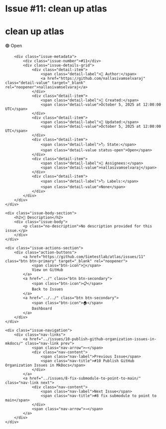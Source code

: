 # Issue #11: clean up atlas

<div class="issue-page">
    <div class="issue-header-section">
        <div class="issue-title-row">
            <h1 class="issue-title">clean up atlas</h1>
            <span class="issue-status-badge open">🟢 Open</span>
        </div>
        
        <div class="issue-metadata">
            <div class="issue-number">#11</div>
            <div class="issue-details-grid">
                <div class="detail-item">
                    <span class="detail-label">👤 Author:</span>
                    <a href="https://github.com/nallasivamselvaraj" class="detail-value" target="_blank" rel="noopener">nallasivamselvaraj</a>
                </div>
                <div class="detail-item">
                    <span class="detail-label">📅 Created:</span>
                    <span class="detail-value">October 5, 2025 at 12:00:00 UTC</span>
                </div>
                <div class="detail-item">
                    <span class="detail-label">🔄 Updated:</span>
                    <span class="detail-value">October 5, 2025 at 12:00:00 UTC</span>
                </div>
                <div class="detail-item">
                    <span class="detail-label">🏷️ State:</span>
                    <span class="detail-value status-open">Open</span>
                </div>
                <div class="detail-item">
                    <span class="detail-label">👥 Assignees:</span>
                    <span class="detail-value">nallasivamselvaraj</span>
                </div>
                <div class="detail-item">
                    <span class="detail-label">🏷️ Labels:</span>
                    <span class="detail-value">None</span>
                </div>
            </div>
        </div>
    </div>

    <div class="issue-body-section">
        <h2>📝 Description</h2>
        <div class="issue-body">
            <p class="no-description">No description provided for this issue.</p>
        </div>
    </div>

    <div class="issue-actions-section">
        <div class="action-buttons">
            <a href="https://github.com/Simtestlab/atlas/issues/11" class="btn btn-primary" target="_blank" rel="noopener">
                <span class="btn-icon">🔗</span>
                View on GitHub
            </a>
            <a href="../" class="btn btn-secondary">
                <span class="btn-icon">📋</span>
                Back to Issues
            </a>
            <a href="../../" class="btn btn-secondary">
                <span class="btn-icon">🏠</span>
                Dashboard
            </a>
        </div>
    </div>

    <div class="issue-navigation">
        <div class="nav-links">
            <a href="../issues/10-publish-github-organization-issues-in-mkdocs/" class="nav-link prev">
                <span class="nav-arrow">←</span>
                <div class="nav-content">
                    <span class="nav-label">Previous Issue</span>
                    <span class="nav-title">#10 Publish GitHub Organization Issues in MkDocs</span>
                </div>
            </a>
            <a href="../issues/8-fix-submodule-to-point-to-main/" class="nav-link next">
                <div class="nav-content">
                    <span class="nav-label">Next Issue</span>
                    <span class="nav-title">#8 fix submodule to point to main</span>
                </div>
                <span class="nav-arrow">→</span>
            </a>
        </div>
    </div>
</div>